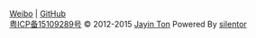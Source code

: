 
[Weibo](http://weibo.com/tjy273942569/) | [GitHub](https://github.com/Jayin)  
[粤ICP备15109289号](http://www.miitbeian.gov.cn/)
©  2012-2015 [Jayin Ton](http://jayin.github.io/blog/?about.md) Powered By [silentor](http://www.github.com/Jayin/silentor)  
